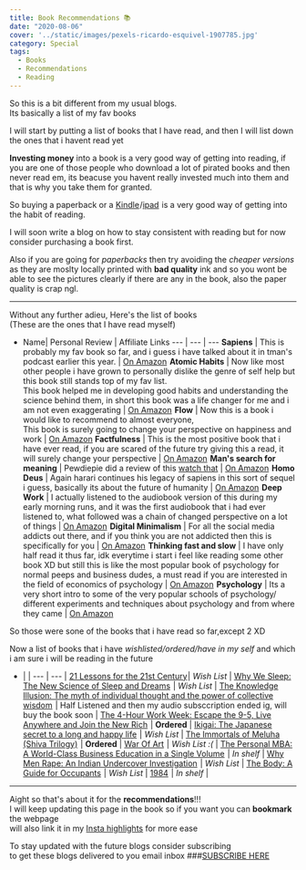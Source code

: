 ```yaml
---
title: Book Recommendations 📚 
date: "2020-08-06"
cover: '../static/images/pexels-ricardo-esquivel-1907785.jpg'
category: Special
tags:
  - Books 
  - Recommendations 
  - Reading
---
```


So this is a bit different from my usual blogs.
<br> Its basically a list of my fav books

I will start by putting a list of books that I have read, and then I will list down the ones that i havent read yet 

**Investing money** into a book is a very good way of getting into reading, if you are one of those people who download a lot of pirated books and then never read em, its beacuse you havent really invested much into them and that is why you take them for granted.

So buying a paperback or a <a target="_blank" href="https://www.amazon.in/gp/search/ref=as_li_qf_sp_sr_tl?ie=UTF8&tag=trb049-21&keywords=kindle&index=aps&camp=3638&creative=24630&linkCode=ur2&linkId=d53083c947014c894b7e8dea5bf04073">Kindle</a><img src="//ir-in.amazon-adsystem.com/e/ir?t=trb049-21&l=ur2&o=31&camp=3638" width="1" height="1" border="0" alt="" style="border:none !important; margin:0px !important;" />/<a target="_blank" href="https://www.amazon.in/gp/search/ref=as_li_qf_sp_sr_tl?ie=UTF8&tag=trb049-21&keywords=ipad&index=aps&camp=3638&creative=24630&linkCode=ur2&linkId=7dc05141370e77980a44cb574cc971c5">ipad</a><img src="//ir-in.amazon-adsystem.com/e/ir?t=trb049-21&l=ur2&o=31&camp=3638" width="1" height="1" border="0" alt="" style="border:none !important; margin:0px !important;" />  is a very good way of getting into the habit of reading.

I will soon write a blog on how to stay consistent with reading but for now consider purchasing a book first.

Also if you are going for *paperbacks* then try avoiding the *cheaper versions* as they are moslty locally printed with **bad quality** ink and so you wont be able to see the pictures clearly if there are any in the book, also the paper quality is crap ngl.

----
Without any further adieu, Here's the list of books
<br>(These are the ones that I have read myself)

- Name| Personal Review | Affiliate Links
--- | --- | ---
**Sapiens** | This is probably my fav book so far, and i guess i have talked about it in tman's podcast earlier this year.  | <a target="_blank" href="https://www.amazon.in/gp/product/0099590085/ref=as_li_tl?ie=UTF8&camp=3638&creative=24630&creativeASIN=0099590085&linkCode=as2&tag=trb049-21&linkId=7cf5b857dd2f196e4bbd561519f35551">On Amazon</a><img src="//ir-in.amazon-adsystem.com/e/ir?t=trb049-21&l=am2&o=31&a=0099590085" width="1" height="1" border="0" alt="" style="border:none !important; margin:0px !important;" />
**Atomic Habits** | Now like most other people i have grown to personally dislike the genre of self help but this book still stands top of my fav list.<br> This book helped me in developing good habits and understanding the science behind them, in short this book was a life changer for me and i am not even exaggerating  | <a target="_blank" href="https://www.amazon.in/gp/product/1847941834/ref=as_li_tl?ie=UTF8&camp=3638&creative=24630&creativeASIN=1847941834&linkCode=as2&tag=trb049-21&linkId=b94e29a069972ae83ffeca9587448a2e">On Amazon</a><img src="//ir-in.amazon-adsystem.com/e/ir?t=trb049-21&l=am2&o=31&a=1847941834" width="1" height="1" border="0" alt="" style="border:none !important; margin:0px !important;" />
**Flow** | Now this is a book i would like to recommend to almost everyone, <br>This book is surely going to change your perspective on happiness and work   | [On Amazon](https://amzn.to/3a1VMl9)
**Factfulness** | This is the most positive book that i have ever read, if you are scared of the future try giving this a read, it will surely change your perspective | <a target="_blank" href="https://www.amazon.in/gp/product/1473637465/ref=as_li_tl?ie=UTF8&camp=3638&creative=24630&creativeASIN=1473637465&linkCode=as2&tag=trb049-21&linkId=1a94533eab8ec15f5da9c8c0a461bbb9">On Amazon</a><img src="//ir-in.amazon-adsystem.com/e/ir?t=trb049-21&l=am2&o=31&a=1473637465" width="1" height="1" border="0" alt="" style="border:none !important; margin:0px !important;" />
**Man's search for meaning** | Pewdiepie did a review of this [watch that](https://youtu.be/6Aj-D8Z8AME?t=450) | <a target="_blank" href="https://www.amazon.in/gp/product/1846041244/ref=as_li_tl?ie=UTF8&camp=3638&creative=24630&creativeASIN=1846041244&linkCode=as2&tag=trb049-21&linkId=08cea351a6ae2691d6deebe6d20b6c8a">On Amazon</a><img src="//ir-in.amazon-adsystem.com/e/ir?t=trb049-21&l=am2&o=31&a=1846041244" width="1" height="1" border="0" alt="" style="border:none !important; margin:0px !important;" />
**Homo Deus** | Again harari continues his legacy of sapiens in this sort of sequel i guess, basically its about the future of humanity | <a target="_blank" href="https://www.amazon.in/gp/product/1784703931/ref=as_li_tl?ie=UTF8&camp=3638&creative=24630&creativeASIN=1784703931&linkCode=as2&tag=trb049-21&linkId=7ece8cf79772fe2dacd949ecdfcbf0de">On Amazon</a><img src="//ir-in.amazon-adsystem.com/e/ir?t=trb049-21&l=am2&o=31&a=1784703931" width="1" height="1" border="0" alt="" style="border:none !important; margin:0px !important;" />
**Deep Work** | I actually listened to the audiobook version of this during my early morning runs, and it was the first audiobook that i had ever listened to, what followed was a chain of changed perspective on a lot of things | <a target="_blank" href="https://www.amazon.in/gp/product/0349413681/ref=as_li_tl?ie=UTF8&camp=3638&creative=24630&creativeASIN=0349413681&linkCode=as2&tag=trb049-21&linkId=b768c5ae4d4cb5fb818dbc1e33e1158e">On Amazon</a><img src="//ir-in.amazon-adsystem.com/e/ir?t=trb049-21&l=am2&o=31&a=0349413681" width="1" height="1" border="0" alt="" style="border:none !important; margin:0px !important;" />
**Digital Minimalism** | For all the social media addicts out there, and if you think you are not addicted then this is specifically for you | <a target="_blank" href="https://www.amazon.in/gp/product/0241341132/ref=as_li_tl?ie=UTF8&camp=3638&creative=24630&creativeASIN=0241341132&linkCode=as2&tag=trb049-21&linkId=fc14e948f2d58eb67d117de2a2251ae1">On Amazon</a><img src="//ir-in.amazon-adsystem.com/e/ir?t=trb049-21&l=am2&o=31&a=0241341132" width="1" height="1" border="0" alt="" style="border:none !important; margin:0px !important;" />
**Thinking fast and slow** | I have only half read it thus far, idk everytime i start i feel like reading some other book XD but still this is like the most popular book of psychology for normal peeps and business dudes, a must read if you are interested in the field of economics of psychology | <a target="_blank" href="https://www.amazon.in/gp/product/0141033576/ref=as_li_tl?ie=UTF8&camp=3638&creative=24630&creativeASIN=0141033576&linkCode=as2&tag=trb049-21&linkId=9e79379b380b6eb949817232f9d46dfd">On Amazon</a><img src="//ir-in.amazon-adsystem.com/e/ir?t=trb049-21&l=am2&o=31&a=0141033576" width="1" height="1" border="0" alt="" style="border:none !important; margin:0px !important;" />
**Psychology** | Its a very short intro to some of the very popular schools of psychology/ different experiments and techniques about psychology and from where they came | <a target="_blank" href="https://www.amazon.in/gp/product/1840468521/ref=as_li_tl?ie=UTF8&camp=3638&creative=24630&creativeASIN=1840468521&linkCode=as2&tag=trb049-21&linkId=179f799dd2419c302d834f417331404d">On Amazon</a><img src="//ir-in.amazon-adsystem.com/e/ir?t=trb049-21&l=am2&o=31&a=1840468521" width="1" height="1" border="0" alt="" style="border:none !important; margin:0px !important;" />

So those were sone of the books that i have read so far,except 2 XD 

Now a list of books that i have *wishlisted/ordered/have in my self* and which i am sure i will be reading in the future

 - |   | 
--- | --- | 
<a target="_blank" href="https://www.amazon.in/gp/product/1787330672/ref=as_li_tl?ie=UTF8&camp=3638&creative=24630&creativeASIN=1787330672&linkCode=as2&tag=trb049-21&linkId=bfaa37dd439f16958c7663b9293eb2a9">21 Lessons for the 21st Century</a><img src="//ir-in.amazon-adsystem.com/e/ir?t=trb049-21&l=am2&o=31&a=1787330672" width="1" height="1" border="0" alt="" style="border:none !important; margin:0px !important;" />| *Wish List* | 
<a target="_blank" href="https://www.amazon.in/gp/product/0141983760/ref=as_li_tl?ie=UTF8&camp=3638&creative=24630&creativeASIN=0141983760&linkCode=as2&tag=trb049-21&linkId=621d3c3deff3160daaf28f96581e2ab2">Why We Sleep: The New Science of Sleep and Dreams</a><img src="//ir-in.amazon-adsystem.com/e/ir?t=trb049-21&l=am2&o=31&a=0141983760" width="1" height="1" border="0" alt="" style="border:none !important; margin:0px !important;" /> | *Wish List* |
<a target="_blank" href="https://www.amazon.in/gp/product/1509813071/ref=as_li_tl?ie=UTF8&camp=3638&creative=24630&creativeASIN=1509813071&linkCode=as2&tag=trb049-21&linkId=11cd1deae5bf65291bc3822597110937">The Knowledge Illusion: The myth of individual thought and the power of collective wisdom</a><img src="//ir-in.amazon-adsystem.com/e/ir?t=trb049-21&l=am2&o=31&a=1509813071" width="1" height="1" border="0" alt="" style="border:none !important; margin:0px !important;" /> | Half Listened and then my audio subsccription ended ig, will buy the book soon |
<a target="_blank" href="https://www.amazon.in/gp/product/0091929113/ref=as_li_tl?ie=UTF8&camp=3638&creative=24630&creativeASIN=0091929113&linkCode=as2&tag=trb049-21&linkId=ce53467a31ce883e3f3c9f98303d50d3">The 4-Hour Work Week: Escape the 9-5, Live Anywhere and Join the New Rich</a><img src="//ir-in.amazon-adsystem.com/e/ir?t=trb049-21&l=am2&o=31&a=0091929113" width="1" height="1" border="0" alt="" style="border:none !important; margin:0px !important;" /> | **Ordered** |
<a target="_blank" href="https://www.amazon.in/gp/product/178633089X/ref=as_li_tl?ie=UTF8&camp=3638&creative=24630&creativeASIN=178633089X&linkCode=as2&tag=trb049-21&linkId=5e97415255491ca401ef67410bbe4fa7">Ikigai: The Japanese secret to a long and happy life</a><img src="//ir-in.amazon-adsystem.com/e/ir?t=trb049-21&l=am2&o=31&a=178633089X" width="1" height="1" border="0" alt="" style="border:none !important; margin:0px !important;" /> | *Wish List* |
<a target="_blank" href="https://www.amazon.in/gp/product/9380658745/ref=as_li_tl?ie=UTF8&camp=3638&creative=24630&creativeASIN=9380658745&linkCode=as2&tag=trb049-21&linkId=5e075386d48bc5ccfb8bb833dc525808">The Immortals of Meluha (Shiva Trilogy)</a><img src="//ir-in.amazon-adsystem.com/e/ir?t=trb049-21&l=am2&o=31&a=9380658745" width="1" height="1" border="0" alt="" style="border:none !important; margin:0px !important;" /> | **Ordered** |
<a target="_blank" href="https://www.amazon.in/gp/product/1936891026/ref=as_li_tl?ie=UTF8&camp=3638&creative=24630&creativeASIN=1936891026&linkCode=as2&tag=trb049-21&linkId=846f4c5e14773f7fea8260d117a93755">War Of Art</a><img src="//ir-in.amazon-adsystem.com/e/ir?t=trb049-21&l=am2&o=31&a=1936891026" width="1" height="1" border="0" alt="" style="border:none !important; margin:0px !important;" /> | *Wish List :(* |
<a target="_blank" href="https://www.amazon.in/gp/product/0670919535/ref=as_li_tl?ie=UTF8&camp=3638&creative=24630&creativeASIN=0670919535&linkCode=as2&tag=trb049-21&linkId=61f4ae2441ed50967d6eb42361851566">The Personal MBA: A World-Class Business Education in a Single Volume</a><img src="//ir-in.amazon-adsystem.com/e/ir?t=trb049-21&l=am2&o=31&a=0670919535" width="1" height="1" border="0" alt="" style="border:none !important; margin:0px !important;" /> | *In shelf* |
<a target="_blank" href="https://www.amazon.in/gp/product/9353577276/ref=as_li_tl?ie=UTF8&camp=3638&creative=24630&creativeASIN=9353577276&linkCode=as2&tag=trb049-21&linkId=575c85b0457c521761fd98e902eb4ba0">Why Men Rape: An Indian Undercover Investigation</a><img src="//ir-in.amazon-adsystem.com/e/ir?t=trb049-21&l=am2&o=31&a=9353577276" width="1" height="1" border="0" alt="" style="border:none !important; margin:0px !important;" /> | *Wish List* |
<a target="_blank" href="https://www.amazon.in/gp/product/085752240X/ref=as_li_tl?ie=UTF8&camp=3638&creative=24630&creativeASIN=085752240X&linkCode=as2&tag=trb049-21&linkId=0237170ad3327afc297a0d06d9a3e178">The Body: A Guide for Occupants</a><img src="//ir-in.amazon-adsystem.com/e/ir?t=trb049-21&l=am2&o=31&a=085752240X" width="1" height="1" border="0" alt="" style="border:none !important; margin:0px !important;" /> | *Wish List* |
<a target="_blank" href="https://www.amazon.in/gp/product/9389053730/ref=as_li_tl?ie=UTF8&camp=3638&creative=24630&creativeASIN=9389053730&linkCode=as2&tag=trb049-21&linkId=0e06bee8672fe3bca3bec78ee0cd8861">1984</a><img src="//ir-in.amazon-adsystem.com/e/ir?t=trb049-21&l=am2&o=31&a=9389053730" width="1" height="1" border="0" alt="" style="border:none !important; margin:0px !important;" /> | *In shelf* |

------
Aight so that's about it for the **recommendations**!!! <br>I will keep updating this page in the book so if you want you can **bookmark** the webpage
<br>will also link it in my [Insta highlights](https://www.instagram.com/teeaarbee/) for more ease

To stay updated with the future blogs consider subscribing
<br>to get these blogs delivered to you email inbox
###[SUBSCRIBE HERE](https://teeaarbee.com/#blog)